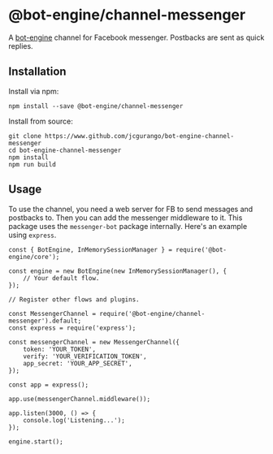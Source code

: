 # @bot-engine/channel-messenger
A [bot-engine](https://github.com/jcgurango/bot-engine) channel for Facebook messenger. Postbacks are sent as quick replies.

## Installation
Install via npm:

```
npm install --save @bot-engine/channel-messenger
```

Install from source:

```
git clone https://www.github.com/jcgurango/bot-engine-channel-messenger
cd bot-engine-channel-messenger
npm install
npm run build
```

## Usage
To use the channel, you need a web server for FB to send messages and postbacks to. Then you can add the messenger middleware to it. This package uses the `messenger-bot` package internally. Here's an example using `express`.

```
const { BotEngine, InMemorySessionManager } = require('@bot-engine/core');

const engine = new BotEngine(new InMemorySessionManager(), {
    // Your default flow.
});

// Register other flows and plugins.

const MessengerChannel = require('@bot-engine/channel-messenger').default;
const express = require('express');

const messengerChannel = new MessengerChannel({
    token: 'YOUR_TOKEN',
    verify: 'YOUR_VERIFICATION_TOKEN',
    app_secret: 'YOUR_APP_SECRET',
});

const app = express();

app.use(messengerChannel.middleware());

app.listen(3000, () => {
    console.log('Listening...');
});

engine.start();
```
